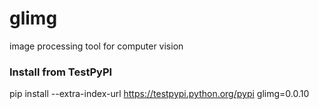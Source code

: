 # glimg
image processing tool for computer vision


### Install from TestPyPI

pip install --extra-index-url https://testpypi.python.org/pypi glimg=0.0.10